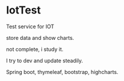 # IotTest

Test service for IOT

store data and show charts.

not complete, i study it.

I try to dev and update steadily.

Spring boot, thymeleaf, bootstrap, highcharts.
